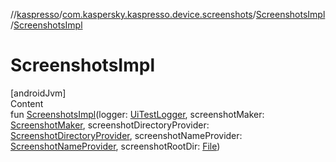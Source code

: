 //[kaspresso](../../index.md)/[com.kaspersky.kaspresso.device.screenshots](../index.md)/[ScreenshotsImpl](index.md)/[ScreenshotsImpl](-screenshots-impl.md)



# ScreenshotsImpl  
[androidJvm]  
Content  
fun [ScreenshotsImpl](-screenshots-impl.md)(logger: [UiTestLogger](../../com.kaspersky.kaspresso.logger/-ui-test-logger/index.md), screenshotMaker: [ScreenshotMaker](../../com.kaspersky.kaspresso.device.screenshots.screenshotmaker/-screenshot-maker/index.md), screenshotDirectoryProvider: [ScreenshotDirectoryProvider](../../com.kaspersky.kaspresso.device.screenshots.screenshotfiles/-screenshot-directory-provider/index.md), screenshotNameProvider: [ScreenshotNameProvider](../../com.kaspersky.kaspresso.device.screenshots.screenshotfiles/-screenshot-name-provider/index.md), screenshotRootDir: [File](https://developer.android.com/reference/kotlin/java/io/File.html))  



